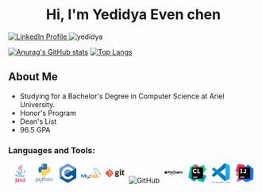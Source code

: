 <h1 align="center">Hi, I'm Yedidya Even chen</h1>
<p align="left">
  <a href="[https://www.linkedin.com/in/yedidya](https://www.linkedin.com/in/yedidya-even-chen/)">
    <img src="https://img.shields.io/badge/LinkedIn-Profile-informational?style=flat&logo=linkedin&logoColor=white&color=0D76A8" alt="LinkedIn Profile"/>
  </a>
  <img src="https://komarev.com/ghpvc/?username=yed1dya&label=Profile%20views&color=0e75b6&style=flat" alt="yedidya" />
</p>

[![Anurag's GitHub stats](https://github-readme-stats.vercel.app/api?username=yed1dya&show_icons=true&count_private=true&card_width=500)](https://github.com/anuraghazra/github-readme-stats)
[![Top Langs](https://github-readme-stats.vercel.app/api/top-langs/?username=yed1dya&hide=jupyter%20notebook&layout=compact&langs_count=5&card_width=450)](https://github.com/anuraghazra/github-readme-stats)

## About Me
- Studying for a Bachelor's Degree in Computer Science at Ariel University.
- Honor's Program
- Dean's List
- 96.5 GPA


<h3 align="left">Languages and Tools:</h3>
<div align="center">
    <img src="https://github.com/devicons/devicon/blob/master/icons/java/java-original-wordmark.svg" title="Java" alt="Java" width="40" height="40"/>&nbsp;
    <img src="https://github.com/devicons/devicon/blob/master/icons/python/python-original-wordmark.svg" title="Python" alt="Python" width="40" height="40"/>&nbsp;
    <img src="https://github.com/devicons/devicon/blob/master/icons/c/c-original.svg" title="C" alt="C" width="40" height="40"/>&nbsp;
    <img src="https://github.com/devicons/devicon/blob/master/icons/mysql/mysql-original-wordmark.svg" title="MySQL" alt="MySQL" width="40" height="40"/>&nbsp;
    <img src="https://github.com/devicons/devicon/blob/master/icons/git/git-original-wordmark.svg" title="Git" alt="Git" width="40" height="40"/>&nbsp;
    <img src="https://img.shields.io/badge/GitHub-181717?style=for-the-badge&logo=github&logoColor=white" alt="GitHub" width="50" height="40"/>&nbsp;
    <img src="https://github.com/devicons/devicon/blob/master/icons/pycharm/pycharm-original-wordmark.svg" title="PyCharm" alt="PyCharm" width="40" height="40"/>&nbsp;
    <img src="https://github.com/devicons/devicon/blob/master/icons/clion/clion-original.svg" title="CLion" alt="CLion" width="40" height="40"/>&nbsp;
    <img src="https://github.com/devicons/devicon/blob/master/icons/vscode/vscode-original-wordmark.svg" title="VS Code" alt="VS Code" width="40" height="40"/>&nbsp;
    <img src="https://github.com/devicons/devicon/blob/master/icons/intellij/intellij-original.svg" title="IntelliJ" alt="IntelliJ" width="40" height="40"/>&nbsp;
  </div>
